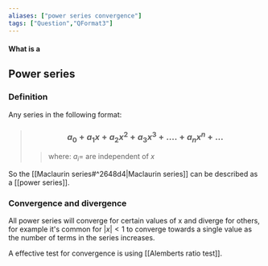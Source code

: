 ```yaml
---
aliases: ["power series convergence"]
tags: ["Question","QFormat3"]
---
```


#### What is a
## Power series
### Definition
Any series in the following format:

> ### $$ a_{0} + a_{1} x + a_{2} x^{2} + a_{3} x^{3} + .... + a_{n} x^{n} + ... $$ 
>> where:
>> $a_{i}=$ are independent of $x$

So the [[Maclaurin series#^2648d4|Maclaurin series]] can be described as a [[power series]].

### Convergence and divergence
All power series will converge for certain values of x and diverge for others, for example it's common for $|x|<1$ to converge towards a single value as the number of terms in the series increases.

A effective test for convergence is using [[Alemberts ratio test]].
